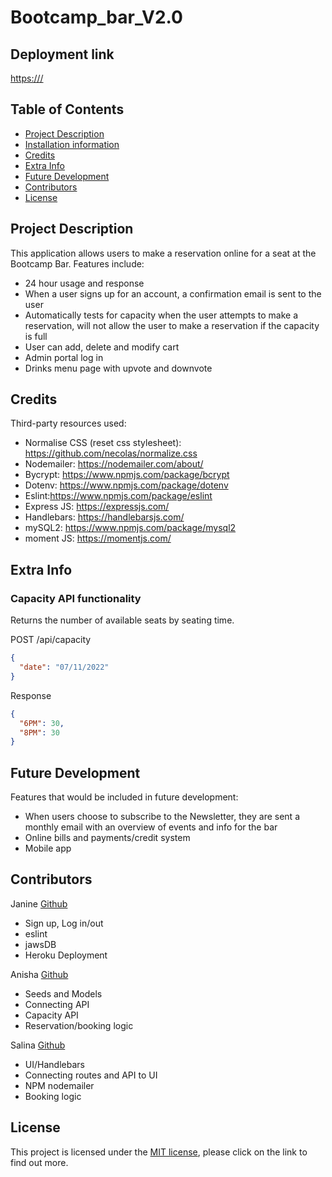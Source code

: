 # Bootcamp_bar_V2.0

## Deployment link

<https:///>

## Table of Contents

- [Project Description](#description)
- [Installation information](#Installation)
- [Credits](#Credits)
- [Extra Info](#Info)
- [Future Development](#future-development)
- [Contributors](#contributors)
- [License](#license)

## Project Description

 This application allows users to make a reservation online for a seat at the Bootcamp Bar. Features include:

- 24 hour usage and response
- When a user signs up for an account, a confirmation email is sent to the user
- Automatically tests for capacity when the user attempts to make a reservation, will not allow the user to make a reservation if the capacity is full
- User can add, delete and modify cart
- Admin portal log in
- Drinks menu page with upvote and downvote

## Credits

Third-party resources used:

- Normalise CSS (reset css stylesheet): <https://github.com/necolas/normalize.css>
- Nodemailer: <https://nodemailer.com/about/>
- Bycrypt: <https://www.npmjs.com/package/bcrypt>
- Dotenv: <https://www.npmjs.com/package/dotenv>
- Eslint:<https://www.npmjs.com/package/eslint>
- Express JS: <https://expressjs.com/>
- Handlebars: <https://handlebarsjs.com/>
- mySQL2: <https://www.npmjs.com/package/mysql2>
- moment JS: <https://momentjs.com/>

## Extra Info

### Capacity API functionality

Returns the number of available seats by seating time.

POST /api/capacity

```json
{
  "date": "07/11/2022"
}
```

Response

```json
{
  "6PM": 30,
  "8PM": 30
}
```

## Future Development

Features that would be included in future development:

- When users choose to subscribe to the Newsletter, they are sent a monthly email with an overview of events and info for the bar
- Online bills and payments/credit system
- Mobile app

## Contributors

Janine [Github](https://github.com/jmdg1023)

- Sign up, Log in/out
- eslint
- jawsDB
- Heroku Deployment

Anisha [Github](https://github.com/anisha-sapkota)

- Seeds and Models
- Connecting API
- Capacity API
- Reservation/booking logic

Salina [Github](https://github.com/slingshort)

- UI/Handlebars
- Connecting routes and API to UI
- NPM nodemailer
- Booking logic

## License

This project is licensed under the [MIT license](https://opensource.org/licenses/MIT), please click on the link to find out more.
